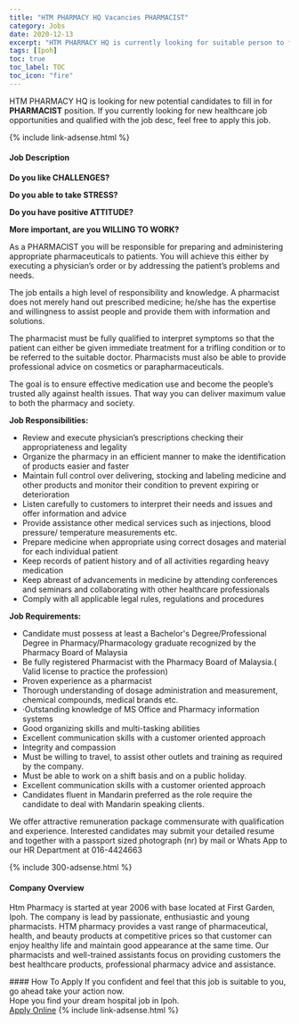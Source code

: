 ```yaml
---
title: "HTM PHARMACY HQ Vacancies PHARMACIST" 
category: Jobs 
date: 2020-12-13 
excerpt: "HTM PHARMACY HQ is currently looking for suitable person to fill in the PHARMACIST which positioned at Ipoh" 
tags: [Ipoh] 
toc: true 
toc_label: TOC 
toc_icon: "fire" 
--- 
```


<p>HTM PHARMACY HQ is looking for new potential candidates to fill in for <b>PHARMACIST</b> position. If you currently looking for new healthcare job opportunities and qualified with the job desc, feel free to apply this job.
</p>{% include link-adsense.html %} 
<div><div><div><h4>Job Description</h4></div></div><div><div><span><div><p><strong>Do you like CHALLENGES?</strong></p><p><strong>Do you able to take STRESS?</strong></p><p><strong>Do you have positive ATTITUDE?</strong></p><p><strong>More important, are you WILLING TO WORK?</strong></p><p>As a PHARMACIST you will be responsible for preparing and administering appropriate pharmaceuticals to patients. You will achieve this either by executing a physician&#8217;s order or by addressing the patient&#8217;s problems and needs.</p><p>The job entails a high level of responsibility and knowledge. A pharmacist does not merely hand out prescribed medicine; he/she has the expertise and willingness to assist people and provide them with information and solutions.</p><p>The pharmacist must be fully qualified to interpret symptoms so that the patient can either be given immediate treatment for a trifling condition or to be referred to the suitable doctor. Pharmacists must also be able to provide professional advice on cosmetics or parapharmaceuticals.</p><p>The goal is to ensure effective medication use and become the people&#8217;s trusted ally against health issues. That way you can deliver maximum value to both the pharmacy and society.</p><p><strong>Job Responsibilities:</strong></p><ul><li>Review and execute physician&#8217;s prescriptions checking their appropriateness and legality</li><li>Organize the pharmacy in an efficient manner to make the identification of products easier and faster</li><li>Maintain full control over delivering, stocking and labeling medicine and other products and monitor their condition to prevent expiring or deterioration</li><li>Listen carefully to customers to interpret their needs and issues and offer information and advice</li><li>Provide assistance other medical services such as injections, blood pressure/ temperature measurements etc.</li><li>Prepare medicine when appropriate using correct dosages and material for each individual patient</li><li>Keep records of patient history and of all activities regarding heavy medication</li><li>Keep abreast of advancements in medicine by attending conferences and seminars and collaborating with other healthcare professionals</li><li>Comply with all applicable legal rules, regulations and procedures</li></ul><p><strong>Job Requirements:</strong></p><ul><li>Candidate must possess at least a Bachelor's Degree/Professional Degree in Pharmacy/Pharmacology graduate recognized by the Pharmacy Board of Malaysia</li><li>Be fully registered Pharmacist with the Pharmacy Board of Malaysia.( Valid license to practice the profession)</li><li>Proven experience as a pharmacist</li><li>Thorough understanding of dosage administration and measurement, chemical compounds, medical brands etc.</li><li>&#183;Outstanding knowledge of MS Office and Pharmacy information systems</li><li>Good organizing skills and multi-tasking abilities</li><li>Excellent communication skills with a customer oriented approach</li><li>Integrity and compassion</li><li>Must be willing to travel, to assist other outlets and training as required by the company.</li><li>Must be able to work on a shift basis and on a public holiday.</li><li>Excellent communication skills with a customer oriented approach</li><li>Candidates fluent in Mandarin preferred as the role require the candidate to deal with Mandarin speaking clients.</li></ul><p>We offer attractive remuneration package commensurate with qualification and experience. Interested candidates may submit your detailed resume and together with a passport sized photograph (nr) by mail or Whats App to our HR Department at 016-4424663</p></div></span></div></div></div> 
{% include 300-adsense.html %} 
<div><div><div><h4>Company Overview</h4></div></div><div><div><span><div><p>Htm Pharmacy is started at year 2006 with base located at First Garden, Ipoh. The company is lead by passionate, enthusiastic and young pharmacists. HTM pharmacy provides a vast range of pharmaceutical, health, and beauty products at competitive prices so that customer can enjoy healthy life and maintain good appearance at the same time.&#160;Our pharmacists and well-trained assistants focus on providing customers the best healthcare products, professional pharmacy advice and assistance.</p></div></span></div></div></div> 
#### How To Apply 
If you confident and feel that this job is suitable to you, go ahead take your action now. <br/> 
Hope you find your dream hospital job in Ipoh. <br/> 
<a href="https://www.jobstreet.com.my/en/job/pharmacist-4443071?jobId=jobstreet-my-job-4443071&sectionRank=9&token=0~a084069a-f693-48af-b7e9-fd8a2fd12166&fr=SRP%20View%20In%20New%20Ta" class="btn btn--warning" target="_blank" rel="nofollow noopenner">Apply Online</a> 
{% include link-adsense.html %} 